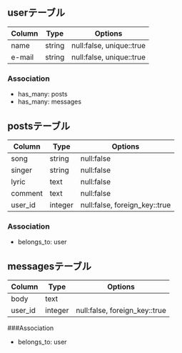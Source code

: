 ## userテーブル

|Column|Type|Options|
|------|----|-------|
|name|string|null:false, unique::true|
|e-mail|string|null:false, unique::true|

### Association
- has_many: posts
- has_many: messages

## postsテーブル
|Column|Type|Options|
|------|----|-------|
|song|string|null:false|
|singer|string|null:false|
|lyric|text|null:false|
|comment|text|null:false|
|user_id|integer|null:false, foreign_key::true|

### Association
- belongs_to: user

## messagesテーブル
|Column|Type|Options|
|------|----|-------|
|body|text||
|user_id|integer|null:false, foreign_key::true|

###Association
- belongs_to: user